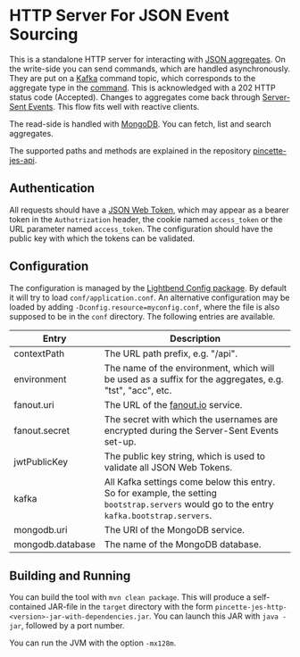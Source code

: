 # HTTP Server For JSON Event Sourcing

This is a standalone HTTP server for interacting with [JSON aggregates](https://github.com/wdonne/pincette-jes). On the write-side you can send commands, which are handled asynchronously. They are put on a [Kafka](https://kafka.apache.org) command topic, which corresponds to the aggregate type in the [command](https://github.com/wdonne/pincette-jes). This is acknowledged with a 202 HTTP status code (Accepted). Changes to aggregates come back through [Server-Sent Events](https://www.w3.org/TR/eventsource/). This flow fits well with reactive clients.

The read-side is handled with [MongoDB](https://www.mongodb.com). You can fetch, list and search aggregates.

The supported paths and methods are explained in the repository [pincette-jes-api](https://github.com/wdonne/pincette-jes-api).

## Authentication

All requests should have a [JSON Web Token](https://jwt.io), which may appear as a bearer token in the ```Authotrization``` header, the cookie named ```access_token``` or the URL parameter named ```access_token```. The configuration should have the public key with which the tokens can be validated.

## Configuration

The configuration is managed by the [Lightbend Config package](https://github.com/lightbend/config). By default it will try to load ```conf/application.conf```. An alternative configuration may be loaded by adding ```-Dconfig.resource=myconfig.conf```, where the file is also supposed to be in the ```conf``` directory. The following entries are available.

|Entry|Description|
|---|---|
|contextPath|The URL path prefix, e.g. "/api".|
|environment|The name of the environment, which will be used as a suffix for the aggregates, e.g. "tst", "acc", etc.|
|fanout.uri|The URL of the [fanout.io](https://fanout.io) service.|
|fanout.secret|The secret with which the usernames are encrypted during the Server-Sent Events set-up.|
|jwtPublicKey|The public key string, which is used to validate all JSON Web Tokens.|
|kafka|All Kafka settings come below this entry. So for example, the setting ```bootstrap.servers``` would go to the entry ```kafka.bootstrap.servers```.|
|mongodb.uri|The URI of the MongoDB service.|
|mongodb.database|The name of the MongoDB database.|

## Building and Running

You can build the tool with ```mvn clean package```. This will produce a self-contained JAR-file in the ```target``` directory with the form ```pincette-jes-http-<version>-jar-with-dependencies.jar```. You can launch this JAR with ```java -jar```, followed by a port number.

You can run the JVM with the option ```-mx128m```.